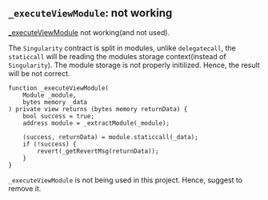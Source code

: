 
## `_executeViewModule`: not working

[_executeViewModule](https://github.com/Tapioca-DAO/tapioca-bar-audit/blob/2286f80f928f41c8bc189d0657d74ba83286c668/contracts/markets/singularity/Singularity.sol#L631) not working(and not used).

The `Singularity` contract is split in modules, unlike `delegatecall`, the `staticcall` will be reading the modules storage context(instead of `Singularity`). The module storage is not properly initilized. Hence, the result will be not correct.

```solidity
function _executeViewModule(
    Module _module,
    bytes memory _data
) private view returns (bytes memory returnData) {
    bool success = true;
    address module = _extractModule(_module);

    (success, returnData) = module.staticcall(_data);
    if (!success) {
        revert(_getRevertMsg(returnData));
    }
}
```

`_executeViewModule` is not being used in this project. Hence, suggest to remove it.


